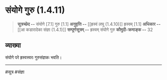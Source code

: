 # संयोगे गुरु (1.4.11)
> **सूत्रच्छेद --** संयोगे [7.1] गुरु [1.1]
> **अनुवृत्ति --** [[ह्रस्वं लघु (1.4.10)]] ह्रस्वम् [1.1]
> **अधिकार --** [[आ कडारादेका संज्ञा (1.4.1)]]
> **सम्पूर्णसूत्रम् --** ह्रस्वम् संयोगे गुरु
> **कौमुदी-क्रमाङ्क --** 32

## व्याख्या
संयोगे परे ह्रस्वस्वरः गुरुसंज्ञकः भवति।

---
#सूत्र #संज्ञा 